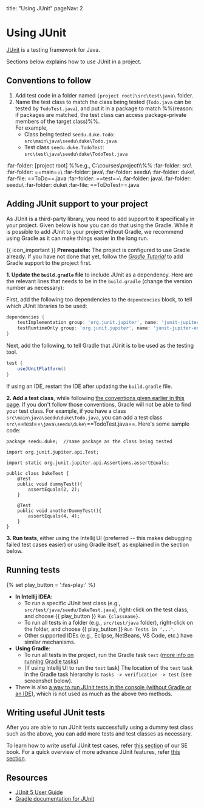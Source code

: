 <frontmatter>
  title: "Using JUnit"
  pageNav: 2
</frontmatter>

# Using JUnit

<div class="lead">

[JUnit](https://junit.org/junit5/) is a testing framework for Java.
</div>

Sections below explains how to use JUnit in a project.

<!-- --------------------------------------------------------------------------------------------------------- -->

## Conventions to follow

1. Add test code in a folder named `[project root]\src\test\java\` folder.
1. Name the test class to match the class being tested (`Todo.java` can be tested by `TodoTest.java`), and put it in a package to match %%(reason: if packages are matched, the test class can access package-private members of the target class)%%.<br>
   For example,
   * Class being tested `seedu.duke.Todo`: `src\main\java\seedu\duke\Todo.java`
   * Test class `seedu.duke.TodoTest`: `src\test\java\seedu\duke\TodoTest.java`

<div class="indented-level2">

<tree>
:far-folder: [project root] %%e.g., C:\courses\project\\%%
  :far-folder: src\
    :far-folder: ==main==\
      :far-folder: java\
        :far-folder: seedu\
          :far-folder: duke\
            :far-file: ==ToDo==.java
    :far-folder: ==test==\
      :far-folder: java\
        :far-folder: seedu\
          :far-folder: duke\
            :far-file: ==ToDoTest==.java
</tree>
<br>
</div>
<!-- --------------------------------------------------------------------------------------------------------- -->

## Adding JUnit support to your project

As JUnit is a third-party library, you need to add support to it specifically in your project. Given below is how you can do that using the <tooltip content="a build tool and a dependency management tool">Gradle</tooltip>. While it is possible to add JUnit to your project without Gradle, we recommend using Gradle as it can make things easier in the long run.

{{ icon_important }} **Prerequisite:** The project is configured to use Gradle already. If you have not done that yet, follow the [_Gradle Tutorial_](gradle.html) to add Gradle support to the project first.

**1. Update the `build.gradle` file** to include JUnit as a dependency. Here are the relevant lines that needs to be in the `build.gradle` (change the version number as necessary):

First, add the following too dependencies to the `dependencies` block, to tell which JUnit libraries to be used:
```groovy {highlight-lines="2-3", heading="build.gradle"}
dependencies {
    testImplementation group: 'org.junit.jupiter', name: 'junit-jupiter-api', version: '5.10.0'
    testRuntimeOnly group: 'org.junit.jupiter', name: 'junit-jupiter-engine', version: '5.10.0'
}
```
Next, add the following, to tell Gradle that JUnit is to be used as the testing tool.
```groovy {heading="build.gradle"}
test {
    useJUnitPlatform()
}
```

<box type="tip" seamless>

If using an IDE, restart the IDE after updating the `build.gradle` file.
</box>

**2. Add a test class**, while following [the conventions given earlier in this page](#conventions-to-follow). If you don't follow those conventions, Gradle will not be able to find your test class. For example, if you have a class `src\main\java\seedu\duke\Todo.java`, you can add a test class `src\`==test==`\java\seedu\duke\`==TodoTest.java==. Here's some sample code:

```java{.line-numbers highlight-lines="8,13", heading="src\test\java\seedu\duke\TodoTest.java"}
package seedu.duke;  //same package as the class being tested

import org.junit.jupiter.api.Test;

import static org.junit.jupiter.api.Assertions.assertEquals;

public class DukeTest {
    @Test
    public void dummyTest(){
        assertEquals(2, 2);
    }

    @Test
    public void anotherDummyTest(){
        assertEquals(4, 4);
    }
}
```

**3. Run tests**, either using the Intellij UI (preferred -- this makes debugging failed test cases easier) or using Gradle itself, as explained in the section below.


<!-- --------------------------------------------------------------------------------------------------------- -->

## Running tests

{% set play_button = '<span class="text-success">:fas-play:</span>' %}

* **In Intellij IDEA**:
  * To run a specific JUnit test class (e.g., `src/test/java/seedu/DukeTest.java`), right-click on the test class, and choose {{ play_button }} `Run {classname}`.
  * To run all tests in a folder (e.g., `src/test/java` folder), right-click on the folder, and choose {{ play_button }} `Run Tests in '...'`.
  * Other supported IDEs (e.g., Eclipse, NetBeans, VS Code, etc.) have similar mechanisms.
* **Using Gradle**:
  * To run all tests in the project, run the Gradle task `test` ([more info on running Gradle tasks](gradle.html#running-gradle-tasks))
  * [If using Intellij UI to run the `test` task] The location of the `test` task in the Gradle task hierarchy is `Tasks -> verification -> test` (see screenshot below).<br>
    <pic src="images\junit\gradleTaskHierarchy.png" />
* There is also [a way to run JUnit tests in the console (without Gradle or an IDE)](https://junit.org/junit5/docs/current/user-guide/#running-tests-console-launcher), which is not used as much as the above two methods.

<!-- --------------------------------------------------------------------------------------------------------- -->

## Writing useful JUnit tests

After you are able to run JUnit tests successfully using a dummy test class such as the above, you can add more tests and test classes as necessary.

To learn how to write useful JUnit test cases, refer [this section](https://se-education.org/se-book/cppToJava/junit/basic/index.html) of our SE book. For a quick overview of more advance JUnit features, refer [this section](https://se-education.org/se-book/cppToJava/junit/intermediate/index.html).


<!-- --------------------------------------------------------------------------------------------------------- -->

## Resources

* [JUnit 5 User Guide](https://junit.org/junit5/docs/current/user-guide/)
* [Gradle documentation for JUnit](https://docs.gradle.org/current/userguide/java_testing.html#using_junit5)
